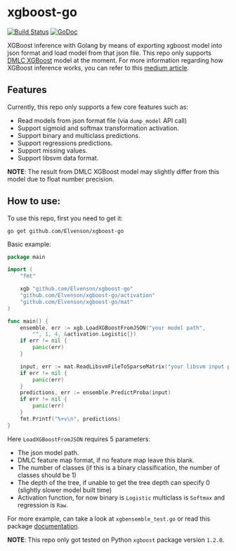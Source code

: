 # xgboost-go

[![Build Status](https://travis-ci.com/Elvenson/xgboost-go.svg?token=rzHXU1xSU77dfjTLof6x&branch=main)](https://travis-ci.com/github/Elvenson/xgboost-go)
[![GoDoc](https://godoc.org/github.com/Elvenson/xgboost-go?status.png)](https://godoc.org/github.com/Elvenson/xgboost-go)

XGBoost inference with Golang by means of exporting xgboost model into json format and load model from that json file. 
This repo only supports [DMLC XGBoost](https://github.com/dmlc/xgboost) model at the moment. For more information regarding 
how XGBoost inference works, you can refer to this [medium article](https://medium.com/@bobi_29852/how-boosted-trees-inference-works-f161b03d5f5b).

## Features
Currently, this repo only supports a few core features such as:

* Read models from json format file (via `dump_model` API call)
* Support sigmoid and softmax transformation activation.
* Support binary and multiclass predictions.
* Support regressions predictions.
* Support missing values.
* Support libsvm data format.

**NOTE**: The result from DMLC XGBoost model may slightly differ from this model due to float number precision.

## How to use:
To use this repo, first you need to get it:
```shell script
go get github.com/Elvenson/xgboost-go
```

Basic example:

```go
package main

import (
	"fmt"

	xgb "github.com/Elvenson/xgboost-go"
	"github.com/Elvenson/xgboost-go/activation"
	"github.com/Elvenson/xgboost-go/mat"
)

func main() {
	ensemble, err := xgb.LoadXGBoostFromJSON("your model path",
		"", 1, 4, &activation.Logistic{})
	if err != nil {
		panic(err)
	}

	input, err := mat.ReadLibsvmFileToSparseMatrix("your libsvm input path")
	if err != nil {
		panic(err)
	}
	predictions, err := ensemble.PredictProba(input)
	if err != nil {
		panic(err)
	}
	fmt.Printf("%+v\n", predictions)
}
```

Here `LoadXGBoostFromJSON` requires 5 parameters:
* The json model path.
* DMLC feature map format, if no feature map leave this blank.
* The number of classes (if this is a binary classification, the number of classes should be 1)
* The depth of the tree, if unable to get the tree depth can specify 0 (slightly slower model built time)
* Activation function, for now binary is `Logistic` multiclass is `Softmax` and regression is `Raw`.

For more example, can take a look at `xgbensemble_test.go` or read this package
[documentation](https://godoc.org/github.com/Elvenson/xgboost-go).

**NOTE**: This repo only got tested on Python `xgboost` package version `1.2.0`.
